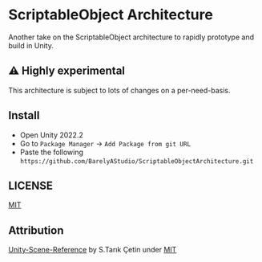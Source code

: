 # ScriptableObject Architecture
Another take on the ScriptableObject architecture to rapidly prototype and build in Unity.

## :warning: Highly experimental
This architecture is subject to lots of changes on a per-need-basis.

## Install
- Open Unity 2022.2
- Go to ``Package Manager`` -> ``Add Package from git URL``
- Paste the following ``https://github.com/BarelyAStudio/ScriptableObjectArchitecture.git``

## LICENSE
[MIT](https://github.com/mfragger/ScriptableObjectArchitecture/blob/master/LICENSE)

## Attribution
[Unity-Scene-Reference](https://github.com/JohannesMP/unity-scene-reference) by S.Tarık Çetin under [MIT](https://github.com/JohannesMP/unity-scene-reference/blob/master/LICENSE)